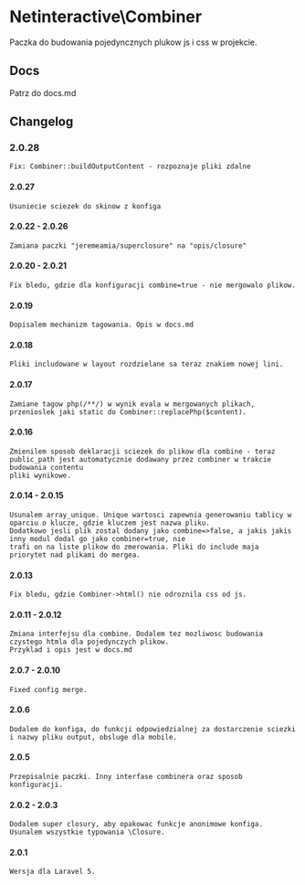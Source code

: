 Netinteractive\Combiner
=======================

Paczka do budowania pojedyncznych plukow js i css w projekcie.

## Docs

Patrz do docs.md


## Changelog


### 2.0.28
    Fix: Combiner::buildOutputContent - rozpoznaje pliki zdalne

#### 2.0.27
    Usuniecie sciezek do skinow z konfiga

#### 2.0.22 - 2.0.26
    Zamiana paczki "jeremeamia/superclosure" na "opis/closure"

#### 2.0.20 - 2.0.21
    Fix bledu, gdzie dla konfiguracji combine=true - nie mergowalo plikow.
    
#### 2.0.19
    Dopisalem mechanizm tagowania. Opis w docs.md

#### 2.0.18
    Pliki includowane w layout rozdzielane sa teraz znakiem nowej lini.

#### 2.0.17
    Zamiane tagow php(/**/) w wynik evala w mergowanych plikach, przenioslek jaki static do Combiner::replacePhp($content).

#### 2.0.16
    Zmienilem sposob deklaracji sciezek do plikow dla combine - teraz public_path jest automatycznie dodawany przez combiner w trakcie budowania contentu
    pliki wynikowe.

#### 2.0.14 - 2.0.15
    Usunalem array_unique. Unique wartosci zapewnia generowaniu tablicy w oparciu o klucze, gdzie kluczem jest nazwa pliku.
    Dodatkowo jesli plik zostal dodany jako combine=>false, a jakis jakis inny modul dodal go jako combiner=true, nie
    trafi on na liste plikow do zmerowania. Pliki do include maja priorytet nad plikami do mergea.

#### 2.0.13
    Fix bledu, gdzie Combiner->html() nie odroznila css od js.

#### 2.0.11 - 2.0.12
    Zmiana interfejsu dla combine. Dodalem tez mozliwosc budowania czystego htmla dla pojedynczych plikow.
    Przyklad i opis jest w docs.md

#### 2.0.7 - 2.0.10
    Fixed config merge.

#### 2.0.6
    Dodalem do konfiga, do funkcji odpowiedzialnej za dostarczenie sciezki i nazwy pliku output, obsluge dla mobile.

#### 2.0.5
    Przepisalnie paczki. Inny interfase combinera oraz sposob konfiguracji.

#### 2.0.2 - 2.0.3
    Dodalem super closury, aby opakowac funkcje anonimowe konfiga.
    Usunalem wszystkie typowania \Closure.

#### 2.0.1
    Wersja dla Laravel 5.
